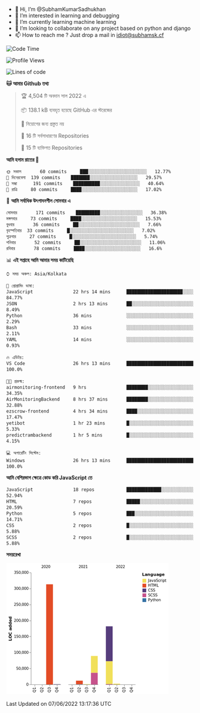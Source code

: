 - 👋 Hi, I’m @SubhamKumarSadhukhan
- 👀 I’m interested in learning and debugging
- 🌱 I’m currently learning machine learning
- 💞️ I’m looking to collaborate on any project based on python and django
- 📫 How to reach me ?
      Just drop a mail in idiot@subhamsk.cf

<!---
SubhamKumarSadhukhan/SubhamKumarSadhukhan is a ✨ special ✨ repository because its `README.md` (this file) appears on your GitHub profile.
You can click the Preview link to take a look at your changes.
--->


<!--START_SECTION:waka-->
![Code Time](http://img.shields.io/badge/Code%20Time-546%20hrs%2018%20mins-blue)

![Profile Views](http://img.shields.io/badge/%E0%A6%AA%E0%A7%8D%E0%A6%B0%E0%A7%8B%E0%A6%AB%E0%A6%BE%E0%A6%87%E0%A6%B2%20%E0%A6%A6%E0%A6%B0%E0%A7%8D%E0%A6%B6%E0%A6%A8-51-blue)

![Lines of code](https://img.shields.io/badge/%E0%A6%B9%E0%A7%8D%E0%A6%AF%E0%A6%BE%E0%A6%B2%E0%A7%8B%20%E0%A6%93%E0%A6%AF%E0%A6%BC%E0%A6%BE%E0%A6%B0%E0%A7%8D%E0%A6%B2%E0%A7%8D%E0%A6%A1%20%E0%A6%A5%E0%A7%87%E0%A6%95%E0%A7%87%20%E0%A6%86%E0%A6%AE%E0%A6%BF%20%E0%A6%B2%E0%A6%BF%E0%A6%96%E0%A7%87%E0%A6%9B%E0%A6%BF-600%20Thousand%20%E0%A6%95%E0%A7%8B%E0%A6%A1%E0%A7%87%E0%A6%B0%20%E0%A6%B2%E0%A6%BE%E0%A6%87%E0%A6%A8-blue)

**🐱 আমার Github তথ্য** 

> 🏆 4,504 টি অবদান সাল 2022 এ
 > 
> 📦 138.1 kB ব্যবহৃত হয়েছে GitHub এর স্টরেজের 
 > 
> 🚫 নিয়োগের জন্য প্রস্তুত নয়
 > 
> 📜 16 টি সর্বসাধারণের Repositories 
 > 
> 🔑 15 টি ব্যক্তিগত Repositories  
 > 
**আমি হলাম রাতের 🦉** 

```text
🌞 সকাল       60 commits     ███░░░░░░░░░░░░░░░░░░░░░░   12.77% 
🌆 দিনেরবেলা  139 commits    ███████░░░░░░░░░░░░░░░░░░   29.57% 
🌃 সন্ধা      191 commits    ██████████░░░░░░░░░░░░░░░   40.64% 
🌙 রাত্রি     80 commits     ████░░░░░░░░░░░░░░░░░░░░░   17.02%

```
📅 **আমি সর্বাধিক উৎপাদনশীল সোমবার এ** 

```text
সোমবার       171 commits    █████████░░░░░░░░░░░░░░░░   36.38% 
মঙ্গলবার     73 commits     ████░░░░░░░░░░░░░░░░░░░░░   15.53% 
বুধবার       36 commits     ██░░░░░░░░░░░░░░░░░░░░░░░   7.66% 
বৃহস্পতিবার  33 commits     █░░░░░░░░░░░░░░░░░░░░░░░░   7.02% 
শুক্রবার     27 commits     █░░░░░░░░░░░░░░░░░░░░░░░░   5.74% 
শনিবার       52 commits     ██░░░░░░░░░░░░░░░░░░░░░░░   11.06% 
রবিবার       78 commits     ████░░░░░░░░░░░░░░░░░░░░░   16.6%

```


📊 **এই সপ্তাহে আমি আমার সময় কাটিয়েছি** 

```text
⌚︎ সময় অঞ্চল: Asia/Kolkata

💬 প্রোগ্রামিং ভাষা: 
JavaScript               22 hrs 14 mins      █████████████████████░░░░   84.77% 
JSON                     2 hrs 13 mins       ██░░░░░░░░░░░░░░░░░░░░░░░   8.49% 
Python                   36 mins             ░░░░░░░░░░░░░░░░░░░░░░░░░   2.29% 
Bash                     33 mins             ░░░░░░░░░░░░░░░░░░░░░░░░░   2.11% 
YAML                     14 mins             ░░░░░░░░░░░░░░░░░░░░░░░░░   0.93%

🔥 এডিটর: 
VS Code                  26 hrs 13 mins      █████████████████████████   100.0%

🐱‍💻 প্রকল্ম: 
airmonitoring-frontend   9 hrs               ████████░░░░░░░░░░░░░░░░░   34.35% 
AirMonitoringBackend     8 hrs 37 mins       ████████░░░░░░░░░░░░░░░░░   32.88% 
ezscrow-frontend         4 hrs 34 mins       ████░░░░░░░░░░░░░░░░░░░░░   17.47% 
yetibot                  1 hr 23 mins        █░░░░░░░░░░░░░░░░░░░░░░░░   5.33% 
predictrambackend        1 hr 5 mins         █░░░░░░░░░░░░░░░░░░░░░░░░   4.15%

💻 অপারেটিং সিস্টেম: 
Windows                  26 hrs 13 mins      █████████████████████████   100.0%

```

**আমি বেশিরভাগ ক্ষেত্রে কোড করি JavaScript তে** 

```text
JavaScript               18 repos            █████████████░░░░░░░░░░░░   52.94% 
HTML                     7 repos             █████░░░░░░░░░░░░░░░░░░░░   20.59% 
Python                   5 repos             ███░░░░░░░░░░░░░░░░░░░░░░   14.71% 
CSS                      2 repos             █░░░░░░░░░░░░░░░░░░░░░░░░   5.88% 
SCSS                     2 repos             █░░░░░░░░░░░░░░░░░░░░░░░░   5.88%

```


**সময়রেখা**

![Chart not found](https://raw.githubusercontent.com/SubhamKumarSadhukhan/SubhamKumarSadhukhan/main/charts/bar_graph.png) 


 Last Updated on 07/06/2022 13:17:36 UTC
<!--END_SECTION:waka-->
